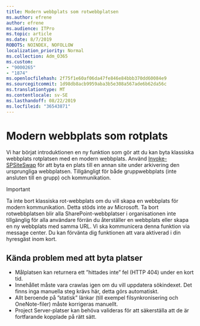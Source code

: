 ```yaml
---
title: Modern webbplats som rotwebbplatsen
ms.author: efrene
author: efrene
ms.audience: ITPro
ms.topic: article
ms.date: 8/7/2019
ROBOTS: NOINDEX, NOFOLLOW
localization_priority: Normal
ms.collection: Adm_O365
ms.custom:
- "9000265"
- "1874"
ms.openlocfilehash: 2f75f1e60af06da47fe846e84bbb370dd60084e9
ms.sourcegitcommit: 1d98db8acb9959aba3b5e308a567ade6b62da56c
ms.translationtype: MT
ms.contentlocale: sv-SE
ms.lasthandoff: 08/22/2019
ms.locfileid: "36543871"
---
```

# <a name="modern-site-as-root-site"></a>Modern webbplats som rotplats

Vi har börjat introduktionen en ny funktion som gör att du kan byta klassiska webbplats rotplatsen med en modern webbplats. Använd [Invoke-SPSiteSwap](https://docs.microsoft.com/powershell/module/sharepoint-online/invoke-spositeswap?view=sharepoint-ps) för att byta en plats till en annan site under arkivering den ursprungliga webbplatsen. Tillgängligt för både gruppwebbplats (inte ansluten till en grupp) och kommunikation. 

>[!Important]
> Ta inte bort klassiska rot-webbplats om du vill skapa en webbplats för modern kommunikation. Detta stöds inte av Microsoft. Ta bort rotwebbplatsen blir alla SharePoint-webbplatser i organisationen inte tillgänglig för alla användare förrän du återställer en webbplats eller skapa en ny webbplats med samma URL. Vi ska kommunicera denna funktion via message center. Du kan förvänta dig funktionen att vara aktiverad i din hyresgäst inom kort.

## <a name="known-issues-with-swapping-sites"></a>Kända problem med att byta platser
- Målplatsen kan returnera ett ”hittades inte” fel (HTTP 404) under en kort tid.
- Innehållet måste vara crawlas igen om du vill uppdatera sökindexet. Det finns inga manuella steg krävs här, detta görs automatiskt.
- Allt beroende på ”statisk” länkar (till exempel filsynkronisering och OneNote-filer) måste korrigeras manuellt.
- Project Server-platser kan behöva valideras för att säkerställa att de är fortfarande kopplade på rätt sätt. 
